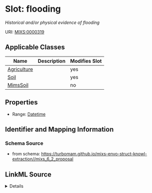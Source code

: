 # Slot: flooding


_Historical and/or physical evidence of flooding_



URI: [MIXS:0000319](https://w3id.org/mixs/0000319)



<!-- no inheritance hierarchy -->




## Applicable Classes

| Name | Description | Modifies Slot |
| --- | --- | --- |
[Agriculture](Agriculture.md) |  |  yes  |
[Soil](Soil.md) |  |  yes  |
[MimsSoil](MimsSoil.md) |  |  no  |







## Properties

* Range: [Datetime](Datetime.md)





## Identifier and Mapping Information







### Schema Source


* from schema: https://turbomam.github.io/mixs-envo-struct-knowl-extraction//mixs_6_2_proposal




## LinkML Source

<details>
```yaml
name: flooding
description: Historical and/or physical evidence of flooding
title: history/flooding
notes:
- history
from_schema: https://turbomam.github.io/mixs-envo-struct-knowl-extraction//mixs_6_2_proposal
rank: 1000
slot_uri: MIXS:0000319
multivalued: false
alias: flooding
domain_of:
- Agriculture
- Soil
range: datetime

```
</details>